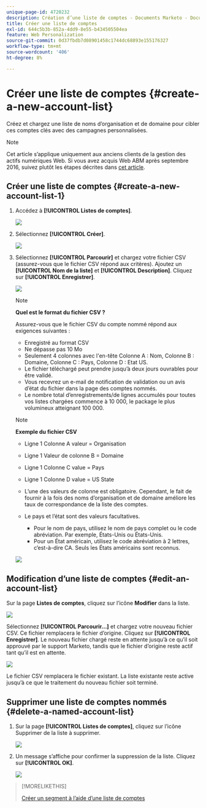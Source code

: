 ```yaml
---
unique-page-id: 4720232
description: Création d’une liste de comptes - Documents Marketo - Documentation du produit
title: Créer une liste de comptes
exl-id: 644c5b3b-852a-4dd9-8e55-b434505504ea
feature: Web Personalization
source-git-commit: 0d37fbdb7d08901458c1744dc68893e155176327
workflow-type: tm+mt
source-wordcount: '406'
ht-degree: 8%

---
```


# Créer une liste de comptes {#create-a-new-account-list}

Créez et chargez une liste de noms d’organisation et de domaine pour cibler ces comptes clés avec des campagnes personnalisées.

>[!NOTE]
>
>Cet article s’applique uniquement aux anciens clients de la gestion des actifs numériques Web. Si vous avez acquis Web ABM après septembre 2016, suivez plutôt les étapes décrites dans [cet article](https://docs.marketo.com/display/DOCS/Account+Lists#AccountLists-CreateaNewAccountList).

## Créer une liste de comptes {#create-a-new-account-list-1}

1. Accédez à **[!UICONTROL Listes de comptes]**.

   ![](assets/dropdown-account-lists-hand.jpg)

1. Sélectionnez **[!UICONTROL Créer]**.

   ![](assets/create-new-account-list-hand.jpg)

1. Sélectionnez **[!UICONTROL Parcourir]** et chargez votre fichier CSV (assurez-vous que le fichier CSV répond aux critères). Ajoutez un **[!UICONTROL Nom de la liste]** et **[!UICONTROL Description]**. Cliquez sur **[!UICONTROL Enregistrer]**.

   ![](assets/create-account-list-hands.jpg)

   >[!NOTE]
   >
   >**Quel est le format du fichier CSV ?**
   >
   >Assurez-vous que le fichier CSV du compte nommé répond aux exigences suivantes :
   >
   >* Enregistré au format CSV
   >* Ne dépasse pas 10 Mo
   >* Seulement 4 colonnes avec l&#39;en-tête Colonne A : Nom, Colonne B : Domaine, Colonne C : Pays, Colonne D : Etat US.
   >* Le fichier téléchargé peut prendre jusqu’à deux jours ouvrables pour être validé.
   >* Vous recevrez un e-mail de notification de validation ou un avis d’état du fichier dans la page des comptes nommés.
   >* Le nombre total d’enregistrements/de lignes accumulés pour toutes vos listes chargées commence à 10 000, le package le plus volumineux atteignant 100 000.

   >[!NOTE]
   >
   >**Exemple du fichier CSV**
   >
   >* Ligne 1 Colonne A valeur = Organisation
   >* Ligne 1 Valeur de colonne B = Domaine
   >* Ligne 1 Colonne C value = Pays
   >* Ligne 1 Colonne D value = US State
   >* L’une des valeurs de colonne est obligatoire. Cependant, le fait de fournir à la fois des noms d’organisation et de domaine améliore les taux de correspondance de la liste des comptes.
   >* Le pays et l’état sont des valeurs facultatives.
   >
   >   * Pour le nom de pays, utilisez le nom de pays complet ou le code abréviation. Par exemple, États-Unis ou États-Unis.
   >   * Pour un État américain, utilisez le code abréviation à 2 lettres, c’est-à-dire CA. Seuls les États américains sont reconnus.
   >
   >![](assets/image2015-2-25-12-3a19-3a10.png)

## Modification d’une liste de comptes {#edit-an-account-list}

Sur la page **Listes de comptes**, cliquez sur l’icône **Modifier** dans la liste.

![](assets/create-new-account-list-edit.jpg)

Sélectionnez **[!UICONTROL Parcourir...]** et chargez votre nouveau fichier CSV. Ce fichier remplacera le fichier d’origine. Cliquez sur **[!UICONTROL Enregistrer]**. Le nouveau fichier chargé reste en attente jusqu’à ce qu’il soit approuvé par le support Marketo, tandis que le fichier d’origine reste actif tant qu’il est en attente.

![](assets/set-account-list-edit-hands.jpg)

Le fichier CSV remplacera le fichier existant. La liste existante reste active jusqu’à ce que le traitement du nouveau fichier soit terminé.

## Supprimer une liste de comptes nommés {#delete-a-named-account-list}

1. Sur la page **[!UICONTROL Listes de comptes]**, cliquez sur l’icône Supprimer de la liste à supprimer.

   ![](assets/create-new-account-list-delete.jpg)

1. Un message s’affiche pour confirmer la suppression de la liste. Cliquez sur **[!UICONTROL OK]**.

   ![](assets/delete-notification-hand.jpg)

>[!MORELIKETHIS]
>
>[Créer un segment à l’aide d’une liste de comptes](/help/marketo/product-docs/web-personalization/account-based-web-marketing/create-a-segment-using-an-account-list.md)
